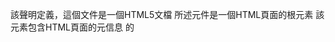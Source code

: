 該<!DOCTYPE html>聲明定義，這個文件是一個HTML5文檔
所述<html>元件是一個HTML頁面的根元素
該<head>元素包含HTML頁面的元信息
的<title>元素指定用於HTML頁面的標題（其在瀏覽器的標題欄或在頁面的選項卡顯示）
該<body>元素定義了文檔的身體，並且對於所有的可見內容，諸如標題，段落，圖像，超鏈接，表格，列表等的容器
該<h1>元素定義了一個大的標題
該<p>元素定義了一個段落

